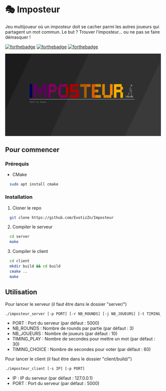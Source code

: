 # 🎭 Imposteur
Jeu multijoueur où un imposteur doit se cacher parmi les autres joueurs qui partagent un mot commun. Le but ? Trouver l’imposteur… ou ne pas se faire démasquer !

[![forthebadge](http://forthebadge.com/images/badges/built-with-love.svg)](http://forthebadge.com) [![forthebadge](https://forthebadge.com/images/badges/made-with-c.svg)](https://forthebadge.com) [![forthebadge](https://forthebadge.com/images/badges/made-with-c-plus-plus.svg)](https://forthebadge.com)

![Screenshot of splash screen](https://github.com/ExotizZn/Imposteur/blob/main/img/Screenshot%202025-06-11%20202539.png?raw=true)

## Pour commencer
### Prérequis
* CMake
```sh
  sudo apt install cmake
```
### Installation
1. Cloner le repo
  ```sh
    git clone https://github.com/ExotizZn/Imposteur
  ```
2. Compiler le serveur
  ```sh
    cd server
    make
  ```
3. Compiler le client
  ```sh
    cd client
    mkdir build && cd build
    cmake ..
    make
  ```

## Utilisation
Pour lancer le serveur (il faut être dans le dossier "server/")
```sh
./imposteur_server [-p PORT] [-r NB_ROUNDS] [-j NB_JOUEURS] [-t TIMING_PLAY] [-T TIMING_CHOICE] [-d]
```
- PORT : Port du serveur (par défaut : 5000)
- NB_ROUNDS : Nombre de rounds par partie (par défaut : 3)
- NB_JOUEURS : Nombre de joueurs (par défaut : 10)
- TIMING_PLAY : Nombre de secondes pour mettre un mot (par défaut : 30)
- TIMING_CHOICE : Nombre de secondes pour voter (par défaut : 60)

Pour lancer le client (il faut être dans le dossier "client/build/")
```sh
./imposteur_client [-s IP] [-p PORT]
```
- IP : IP du serveur (par défaut : 127.0.0.1)
- PORT : Port du serveur (par défaut : 5000)

